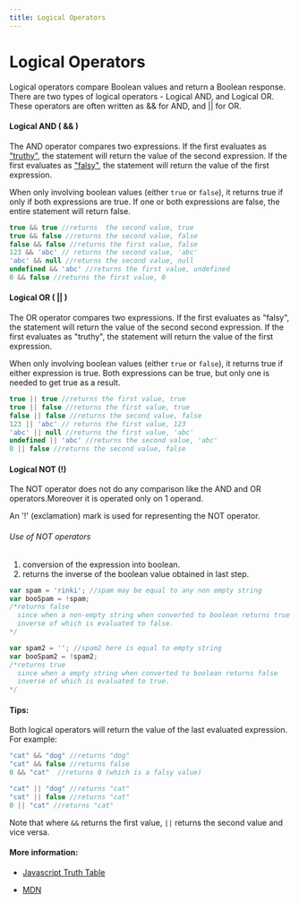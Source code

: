```yaml
---
title: Logical Operators
---
```


# Logical Operators

Logical operators compare Boolean values and return a Boolean response. There are two types of logical operators - Logical AND, and Logical OR. These operators are often written as && for AND, and || for OR.

#### Logical AND ( && )

The AND operator compares two expressions. If the first evaluates as ["truthy"](https://developer.mozilla.org/en-US/docs/Glossary/Truthy), the statement will return the value of the second expression.
If the first evaluates as ["falsy"](https://developer.mozilla.org/en-US/docs/Glossary/Falsy), the statement will return the value of the first expression.

When only involving boolean values (either `true` or `false`), it returns true if only if both expressions are true. If one or both expressions are false, the entire statement will return false.
```js
true && true //returns  the second value, true
true && false //returns the second value, false
false && false //returns the first value, false
123 && 'abc' // returns the second value, 'abc'
'abc' && null //returns the second value, null
undefined && 'abc' //returns the first value, undefined
0 && false //returns the first value, 0
```

#### Logical OR ( || )

The OR operator compares two expressions. If the first evaluates as "falsy", the statement will return the value of the second second expression. If the first evaluates as "truthy", the statement will return the value of the first expression.

When only involving boolean values (either `true` or `false`), it returns true if either expression is true. Both expressions can be true, but only one is needed to get true as a result.
```js
true || true //returns the first value, true
true || false //returns the first value, true
false || false //returns the second value, false
123 || 'abc' // returns the first value, 123
'abc' || null //returns the first value, 'abc'
undefined || 'abc' //returns the second value, 'abc'
0 || false //returns the second value, false
```

#### Logical NOT (!)

The NOT operator does not do any comparison like the AND and OR operators.Moreover it is operated only on 1 operand.

An '!' (exclamation) mark is used for representing the NOT operator.

###### Use of NOT operators

1. conversion of the expression into boolean.
2. returns the inverse of the boolean value obtained in last step.

```js
var spam = 'rinki'; //spam may be equal to any non empty string
var booSpam = !spam;
/*returns false
  since when a non-empty string when converted to boolean returns true
  inverse of which is evaluated to false.
*/

var spam2 = ''; //spam2 here is equal to empty string
var booSpam2 = !spam2;
/*returns true
  since when a empty string when converted to boolean returns false
  inverse of which is evaluated to true.
*/
```
#### Tips:
Both logical operators will return the value of the last evaluated expression. For example:

```js
"cat" && "dog" //returns "dog"
"cat" && false //returns false
0 && "cat"  //returns 0 (which is a falsy value)

"cat" || "dog" //returns "cat"
"cat" || false //returns "cat"
0 || "cat" //returns "cat"
```

Note that where `&&` returns the first value, `||` returns the second value and vice versa.

#### More information:

* [Javascript Truth Table](https://guide.freecodecamp.org/javascript/truth-table)

* [MDN](https://developer.mozilla.org/docs/Web/JavaScript/Reference/Operators/Logical_Operators)
